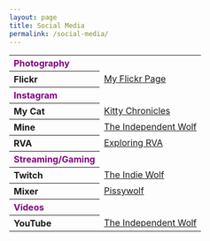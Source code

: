 ```yaml
---
layout: page
title: Social Media
permalink: /social-media/
---
```



<table align="center">
  <tr>
    <th align="left" style="color:purple;">Photography</th>
    <td></td>
  </tr>
  <tr>
    <th align="left">Flickr</th>
    <td><a href="https://www.flickr.com/photos/143589450@N02/">My Flickr Page</a></td>
  </tr>
  <tr>
    <th align="left" style="color:purple;">Instagram</th>
    <td></td>
  </tr>
  <tr>
    <th align="left">My Cat</th>
    <td><a href="https://www.instagram.com/kitty.chronicles/">Kitty Chronicles</a></td>
  </tr>
  <tr>
    <th align="left">Mine</th>
    <td><a href="https://www.instagram.com/theindependentwolf/">The Independent Wolf</a></td>
  </tr>
  <tr>
    <th align="left">RVA</th>
    <td><a href="https://www.instagram.com/exploring_RVA/">Exploring RVA</a></td>
  </tr>
  <tr>
    <th align="left" style="color:purple;">Streaming/Gaming</th>
    <td></td>
  </tr>
  <tr>
    <th align="left">Twitch</th>
    <td><a href="hhttps://www.twitch.tv/theindiewolf">The Indie Wolf</a></td>
  </tr>
  <tr>
    <th align="left">Mixer</th>
    <td><a href="https://mixer.com/pissywolf">Pissywolf</a></td>
  </tr>
  <tr>
    <th align="left" style="color:purple;">Videos</th>
    <td></td>
  </tr>
  <tr>
    <th align="left">YouTube</th>
    <td><a href="https://www.youtube.com/channel/UC8ao5P2r3uFelCnyXTmmrMw">The Independent Wolf</a></td>
  </tr>
</table>

